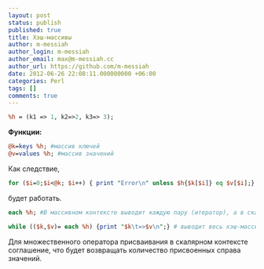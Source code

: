 ```yaml
---
layout: post
status: publish
published: true
title: Хэш-массивы
author: m-messiah
author_login: m-messiah
author_email: max@m-messiah.cc
author_url: https://github.com/m-messiah
date: 2012-06-26 22:08:11.000000000 +06:00
categories: Perl
tags: []
comments: true
---
```


```perl
%h = (k1 => 1, k2=>2, k3=> 3);
```

**Функции:**

```perl
@k=keys %h; #массив ключей
@v=values %h; #массив значений
```

Как следствие,

```perl
for ($i=0;$i<@k; $i++) { print "Error\n" unless $h{$k[$i]} eq $v[$i];}
```

будет работать.

```perl
each %h; #В массивном контексте выводит каждую пару (итератор), а в скалярном - только каждое значение.
```

```perl
while (($k,$v)= each %h) {print "$k\t=>$v\n";} # выводит весь хэш-массив.
```

Для множественного оператора присваивания в скалярном контексте соглашение, что будет возвращать количество присвоенных справа значений.
